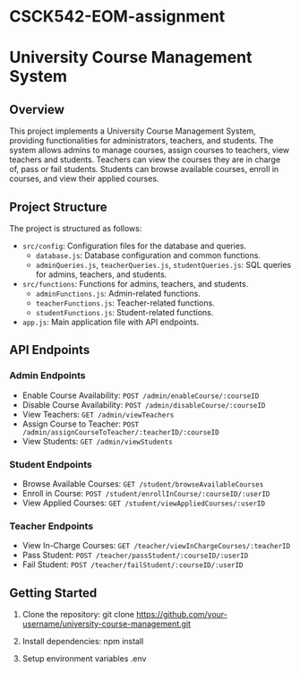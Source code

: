 # CSCK542-EOM-assignment
# University Course Management System

## Overview

This project implements a University Course Management System, providing functionalities for administrators, teachers, and students. The system allows admins to manage courses, assign courses to teachers, view teachers and students. Teachers can view the courses they are in charge of, pass or fail students. Students can browse available courses, enroll in courses, and view their applied courses.

## Project Structure

The project is structured as follows:

- `src/config`: Configuration files for the database and queries.
  - `database.js`: Database configuration and common functions.
  - `adminQueries.js`, `teacherQueries.js`, `studentQueries.js`: SQL queries for admins, teachers, and students.
- `src/functions`: Functions for admins, teachers, and students.
  - `adminFunctions.js`: Admin-related functions.
  - `teacherFunctions.js`: Teacher-related functions.
  - `studentFunctions.js`: Student-related functions.
- `app.js`: Main application file with API endpoints.

## API Endpoints

### Admin Endpoints

- Enable Course Availability: `POST /admin/enableCourse/:courseID`
- Disable Course Availability: `POST /admin/disableCourse/:courseID`
- View Teachers: `GET /admin/viewTeachers`
- Assign Course to Teacher: `POST /admin/assignCourseToTeacher/:teacherID/:courseID`
- View Students: `GET /admin/viewStudents`

### Student Endpoints

- Browse Available Courses: `GET /student/browseAvailableCourses`
- Enroll in Course: `POST /student/enrollInCourse/:courseID/:userID`
- View Applied Courses: `GET /student/viewAppliedCourses/:userID`

### Teacher Endpoints

- View In-Charge Courses: `GET /teacher/viewInChargeCourses/:teacherID`
- Pass Student: `POST /teacher/passStudent/:courseID/:userID`
- Fail Student: `POST /teacher/failStudent/:courseID/:userID`

## Getting Started

1. Clone the repository:
   git clone https://github.com/your-username/university-course-management.git

2. Install dependencies:
    npm install

3. Setup environment variables 
    .env 
 